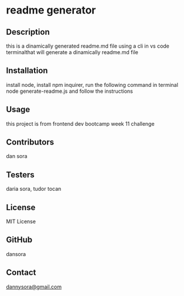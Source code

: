 # readme generator

  ## Description
  this is a dinamically generated readme.md file using a cli in vs code terminalthat will generate a dinamically readme.md file

  ## Installation
  install node, install npm inquirer, run the following command in terminal node generate-readme.js and follow the instructions

  ## Usage
  this project is from frontend dev bootcamp week 11 challenge

  ## Contributors
  dan sora 

  ## Testers
  daria sora, tudor tocan

  ## License
  MIT License

  ## GitHub
  dansora

  ## Contact
  dannysora@gmail.com
  